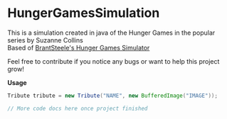 # HungerGamesSimulation
This is a simulation created in java of the Hunger Games in the popular series by Suzanne Collins  
Based of [BrantSteele's Hunger Games Simulator](https://brainsteele.net/hungergames/)

Feel free to contribute if you notice any bugs or want to help this project grow!

**Usage**
```java
Tribute tribute = new Tribute("NAME", new BufferedImage("IMAGE"));

// More code docs here once project finished
```
